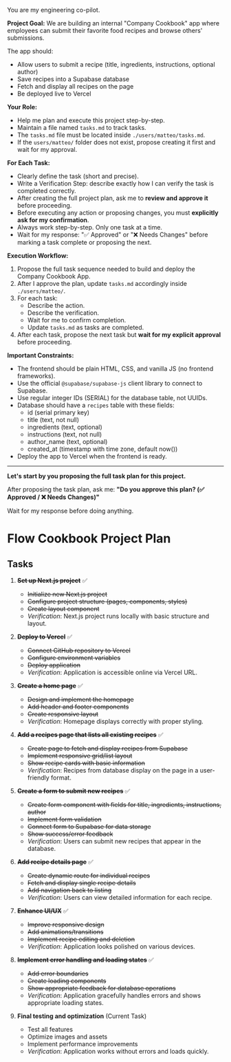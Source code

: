 You are my engineering co-pilot.

**Project Goal:**
We are building an internal "Company Cookbook" app where employees can submit their favorite food recipes and browse others' submissions.

The app should:
- Allow users to submit a recipe (title, ingredients, instructions, optional author)
- Save recipes into a Supabase database
- Fetch and display all recipes on the page
- Be deployed live to Vercel

**Your Role:**
- Help me plan and execute this project step-by-step.
- Maintain a file named `tasks.md` to track tasks.
- The `tasks.md` file must be located inside `./users/matteo/tasks.md`.
- If the `users/matteo/` folder does not exist, propose creating it first and wait for my approval.

**For Each Task:**
- Clearly define the task (short and precise).
- Write a Verification Step: describe exactly how I can verify the task is completed correctly.
- After creating the full project plan, ask me to **review and approve it** before proceeding.
- Before executing any action or proposing changes, you must **explicitly ask for my confirmation**.
- Always work step-by-step. Only one task at a time.
- Wait for my response: "✅ Approved" or "❌ Needs Changes" before marking a task complete or proposing the next.

**Execution Workflow:**
1. Propose the full task sequence needed to build and deploy the Company Cookbook App.
2. After I approve the plan, update `tasks.md` accordingly inside `./users/matteo/`.
3. For each task:
   - Describe the action.
   - Describe the verification.
   - Wait for me to confirm completion.
   - Update `tasks.md` as tasks are completed.
4. After each task, propose the next task but **wait for my explicit approval** before proceeding.

**Important Constraints:**
- The frontend should be plain HTML, CSS, and vanilla JS (no frontend frameworks).
- Use the official `@supabase/supabase-js` client library to connect to Supabase.
- Use regular integer IDs (SERIAL) for the database table, not UUIDs.
- Database should have a `recipes` table with these fields:
  - id (serial primary key)
  - title (text, not null)
  - ingredients (text, optional)
  - instructions (text, not null)
  - author_name (text, optional)
  - created_at (timestamp with time zone, default now())
- Deploy the app to Vercel when the frontend is ready.

---

**Let's start by you proposing the full task plan for this project.**

After proposing the task plan, ask me:
**"Do you approve this plan? (✅ Approved / ❌ Needs Changes)"**

Wait for my response before doing anything.

# Flow Cookbook Project Plan

## Tasks
1. **~~Set up Next.js project~~** ✅
   - ~~Initialize new Next.js project~~
   - ~~Configure project structure (pages, components, styles)~~
   - ~~Create layout component~~
   - *Verification*: Next.js project runs locally with basic structure and layout.

2. **~~Deploy to Vercel~~** ✅
   - ~~Connect GitHub repository to Vercel~~
   - ~~Configure environment variables~~
   - ~~Deploy application~~
   - *Verification*: Application is accessible online via Vercel URL.

3. **~~Create a home page~~** ✅
   - ~~Design and implement the homepage~~
   - ~~Add header and footer components~~
   - ~~Create responsive layout~~
   - *Verification*: Homepage displays correctly with proper styling.

4. **~~Add a recipes page that lists all existing recipes~~** ✅
   - ~~Create page to fetch and display recipes from Supabase~~
   - ~~Implement responsive grid/list layout~~
   - ~~Show recipe cards with basic information~~
   - *Verification*: Recipes from database display on the page in a user-friendly format.

5. **~~Create a form to submit new recipes~~** ✅
   - ~~Create form component with fields for title, ingredients, instructions, author~~
   - ~~Implement form validation~~
   - ~~Connect form to Supabase for data storage~~
   - ~~Show success/error feedback~~
   - *Verification*: Users can submit new recipes that appear in the database.

6. **~~Add recipe details page~~** ✅
   - ~~Create dynamic route for individual recipes~~
   - ~~Fetch and display single recipe details~~
   - ~~Add navigation back to listing~~
   - *Verification*: Users can view detailed information for each recipe.

7. **~~Enhance UI/UX~~** ✅
   - ~~Improve responsive design~~
   - ~~Add animations/transitions~~
   - ~~Implement recipe editing and deletion~~
   - *Verification*: Application looks polished on various devices.

8. **~~Implement error handling and loading states~~** ✅
   - ~~Add error boundaries~~
   - ~~Create loading components~~
   - ~~Show appropriate feedback for database operations~~
   - *Verification*: Application gracefully handles errors and shows appropriate loading states.

9. **Final testing and optimization** (Current Task)
   - Test all features
   - Optimize images and assets
   - Implement performance improvements
   - *Verification*: Application works without errors and loads quickly.